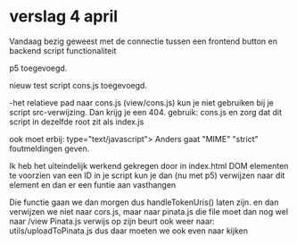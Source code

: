 # verslag 4 april

Vandaag bezig geweest met de connectie tussen een frontend
button en backend script functionaliteit

p5 toegevoegd.

nieuw test script cons.js toegevoegd.

-het relatieve pad naar cons.js (view/cons.js) kun je niet gebruiken
bij je script src-verwijzing. Dan krijg je een 404. gebruik: cons.js en zorg
dat dit script in dezelfde root zit als index.js

ook moet erbij: type="text/javascript"></script>
Anders gaat "MIME" "strict" foutmeldingen geven.

Ik heb het uiteindelijk werkend gekregen door in index.html
DOM elementen te voorzien van een ID
in je script kun je dan (nu met p5) verwijzen naar dit element
en dan er een funtie aan vasthangen

Die functie gaan we dan morgen dus handleTokenUris() laten zijn.
en dan verwijzen we niet naar cors.js, maar naar pinata.js
die file moet dan nog wel naar /view
Pinata.js verwijs op zijn beurt ook weer naar: utils/uploadToPinata.js
dus daar moeten we ook even naar kijken
